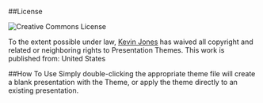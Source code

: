 ##License

![Creative Commons License](http://i.creativecommons.org/p/zero/1.0/88x31.png "Creative Commons License")

To the extent possible under law, [Kevin Jones](http://vcsjones.com) has waived all copyright and related or neighboring rights to Presentation Themes. This work is published from: United States

##How To Use
Simply double-clicking the appropriate theme file will create a blank presentation with the Theme, or apply the theme directly to an existing presentation.